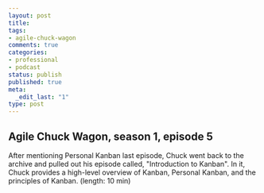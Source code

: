 ```yaml
---
layout: post
title: 
tags:
- agile-chuck-wagon
comments: true
categories:
- professional
- podcast
status: publish
published: true
meta:
  _edit_last: "1"
type: post
---
```


## Agile Chuck Wagon, season 1, episode 5

After mentioning Personal Kanban last episode, Chuck went back to the archive and pulled out his episode called, "Introduction to Kanban". In it, Chuck provides a high-level overview of Kanban, Personal Kanban, and the principles of Kanban. (length: 10 min)
